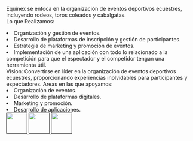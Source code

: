 <span class="font-bold text-start text-xl">Equinex</span><span class="font-light text-start text-xl"> se enfoca en la organización de eventos deportivos ecuestres, incluyendo rodeos, toros coleados y cabalgatas.
 <br> <span class="font-bold text-xl">Lo que Realizamos:</span>
</span> 
<li class="font-light text-start text-xl">Organización y gestión de eventos.</li><li class="font-light text-start text-xl">Desarrollo de plataformas de inscripción y gestión de participantes.</li><li class="font-light text-start text-xl">Estrategia de marketing y promoción de eventos.</li><li class="font-light text-start text-xl">Implementación de una aplicación con todo lo relacionado a la competición para que el espectador y el competidor tengan una herramienta útil.</li>
<!-- VISION -->
<span class="font-semibold text-start text-xl"> Vision:</span>
<span class="font-light text-start text-xl">Convertirse en líder en la organización de eventos deportivos ecuestres, proporcionando experiencias inolvidables para participantes y espectadores.</span> 
<!-- AREAS DE TRABAJO -->
<span class="font-semibold text-start text-xl"> Areas en las que apoyamos:</span>
<li class="font-light text-start text-xl">Organización de eventos.</li><li class="font-light text-start text-xl">Desarrollo de plataformas digitales.</li><li class="font-light text-start text-xl">Marketing y promoción.</li><li class="font-light text-start text-xl">Desarrollo de aplicaciones.</li> 
<div class="flex justify-items-center w-5/12 py-5 gap-0">
<a href=""><img src="https://xpanzion.net/assets/icon-web.png" alt=""style="width:56px; height:56px">
</a>
<a href=""><img src="https://xpanzion.net/assets/icon-ig.png" alt="" style="width:56px; height:56px">
</a>
<a href=""><img src="https://xpanzion.net/assets/icon-fb.png" alt="" style="width:56px; height:56px">
</a>
</div>
